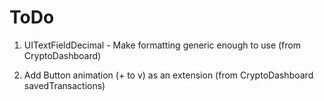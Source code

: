 #  ToDo

1. UITextFieldDecimal - Make formatting generic enough to use (from CryptoDashboard)

2. Add Button animation (+ to v) as an extension (from CryptoDashboard savedTransactions)

